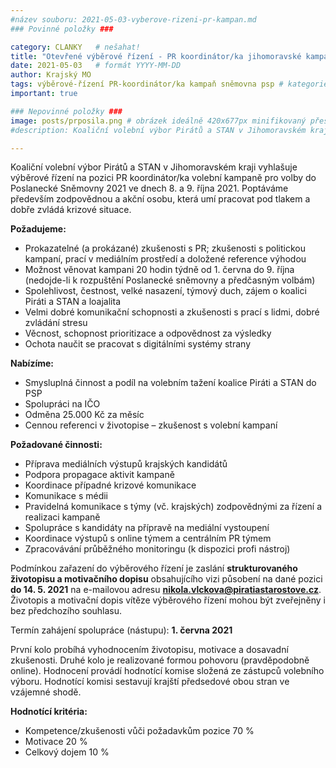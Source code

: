 ```yaml
---
#název souboru: 2021-05-03-vyberove-rizeni-pr-kampan.md
### Povinné položky ###

category: CLANKY   # nešahat!
title: "Otevřené výběrové řízení - PR koordinátor/ka jihomoravské kampaně do sněmovny"
date: 2021-05-03   # formát YYYY-MM-DD
author: Krajský MO
tags: výběrové-řízení PR-koordinátor/ka kampaň sněmovna psp # kategorie odděleny mezerami, např. volby zemědělství životní-prostředí piráti (viz https://jihomoravsky.pirati.cz/tags/)
important: true

### Nepovinné položky ###
image: posts/prposila.png # obrázek ideálně 420x677px minifikovaný přes https://tinypng.com/
#description: Koaliční volební výbor Pirátů a STAN v Jihomoravském kraji vyhlašuje výběrové řízení na pozici PR koordinátor/ka volební kampaně pro volby do Poslanecké Sněmovny 2021 ve dnech 8. a 9. října 2021. Poptáváme především zodpovědnou a akční osobu, která umí pracovat pod tlakem a dobře zvládá krizové situace.

---
```

Koaliční volební výbor Pirátů a STAN v Jihomoravském kraji vyhlašuje výběrové řízení na pozici PR koordinátor/ka volební kampaně pro volby do Poslanecké Sněmovny 2021 ve dnech 8. a 9. října 2021. Poptáváme především zodpovědnou a akční osobu, která umí pracovat pod tlakem a dobře zvládá krizové situace.

**Požadujeme:**
- Prokazatelné (a prokázané) zkušenosti s PR; zkušenosti s politickou kampaní, prací v mediálním prostředí a doložené reference výhodou
- Možnost věnovat kampani  20 hodin týdně od 1. června do 9. října (nedojde-li k rozpuštění Poslanecké sněmovny a předčasným volbám)
- Spolehlivost, čestnost, velké nasazení, týmový duch, zájem o koalici Piráti a STAN a loajalita
- Velmi dobré komunikační schopnosti a zkušenosti s prací s lidmi, dobré zvládání stresu
- Věcnost, schopnost prioritizace a odpovědnost za výsledky
- Ochota naučit se pracovat s digitálními systémy strany

**Nabízíme:**
- Smysluplná činnost a podíl na volebním tažení koalice Piráti a STAN do PSP
- Spolupráci na IČO
- Odměna 25.000 Kč za měsíc
- Cennou referenci v životopise – zkušenost s volební kampaní

**Požadované činnosti:**
- Příprava mediálních výstupů krajských kandidátů
- Podpora propagace aktivit kampaně
- Koordinace případné krizové komunikace
- Komunikace s médii
- Pravidelná komunikace s týmy (vč. krajských) zodpovědnými za řízení a realizaci kampaně
- Spolupráce s kandidáty na přípravě na mediální vystoupení
- Koordinace výstupů s online týmem a centrálním PR týmem
- Zpracovávání průběžného monitoringu (k dispozici profi nástroj)

Podmínkou zařazení do výběrového řízení je zaslání **strukturovaného životopisu a motivačního dopisu** obsahujícího vizi působení na dané pozici **do 14. 5. 2021** na e-mailovou adresu **nikola.vlckova@piratiastarostove.cz**. Životopis a motivační dopis vítěze výběrového řízení mohou být zveřejněny i bez předchozího souhlasu.

Termín zahájení spolupráce (nástupu): **1. června 2021**

První kolo probíhá vyhodnocením životopisu, motivace a dosavadní zkušenosti. Druhé kolo je realizované formou pohovoru (pravděpodobně online). Hodnocení provádí hodnotící komise složená ze zástupců volebního výboru. Hodnotící komisi sestavují krajští předsedové obou stran ve vzájemné shodě.

**Hodnotící kritéria:**
- Kompetence/zkušenosti vůči požadavkům pozice 70 %
- Motivace 20 %
- Celkový dojem 10 %
